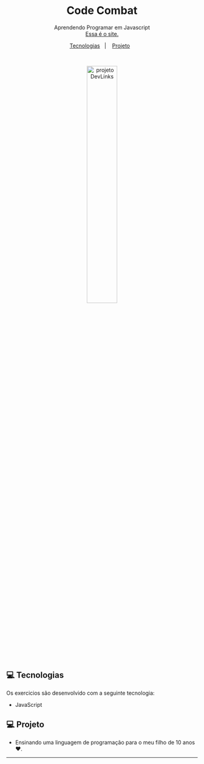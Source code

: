 <h1 align="center"> Code Combat </h1>

<p align="center">
Aprendendo Programar em Javascript <br/>
<a href="https://codecombat.com/">Essa é o site.</a>
</p>

<p align="center">
  <a href="#-tecnologias">Tecnologias</a>&nbsp;&nbsp;&nbsp;|&nbsp;&nbsp;&nbsp;
  <a href="#-projeto">Projeto</a>&nbsp;&nbsp;&nbsp;
</p>


<br>

<p align="center">
  <img alt="projeto DevLinks" src="https://codecombat.com/images/pages/base/logo.png" width="40%">
</p>

## 💻 Tecnologias

Os exercicios são desenvolvido com a seguinte tecnologia:

- JavaScript


## 💻 Projeto

- Ensinando uma linguagem de programação para o meu filho de 10 anos ♥.

---